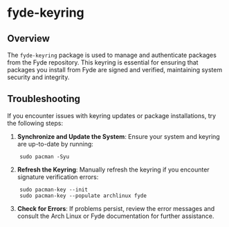 # fyde-keyring

## Overview

The `fyde-keyring` package is used to manage and authenticate packages from the Fyde repository. This keyring is essential for ensuring that packages you install from Fyde are signed and verified, maintaining system security and integrity.

## Troubleshooting

If you encounter issues with keyring updates or package installations, try the following steps:

1. **Synchronize and Update the System**: Ensure your system and keyring are up-to-date by running:
```
    sudo pacman -Syu
```
2. **Refresh the Keyring**: Manually refresh the keyring if you encounter signature verification errors:

```
    sudo pacman-key --init
    sudo pacman-key --populate archlinux fyde
```

3. **Check for Errors**: If problems persist, review the error messages and consult the Arch Linux or Fyde documentation for further assistance.
